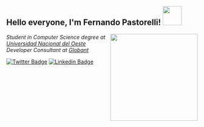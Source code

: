<h2> Hello everyone, I'm Fernando Pastorelli! <img src="https://media.giphy.com/media/2m1WUiwkhg0zVFlw7d/giphy.gif" width="50"></h2>
<img align='right' src="https://i.imgur.com/cFvUPwU.png" width="230">
<p><em>Student in Computer Science degree at <a href="http://www.uno.edu.ar">Universidad Nacional del Oeste</a></br>Developer Consultant at <a href="https://www.globant.com/">Globant</a>
</em></p>

[![Twitter Badge](https://img.shields.io/badge/-@Phosphorus_M-1ca0f1?style=flat-square&labelColor=1ca0f1&logo=twitter&logoColor=white&link=https://twitter.com/Phosphorus_M)](https://twitter.com/Phosphorus_M) 
[![Linkedin Badge](https://img.shields.io/badge/-Fernando_Pastorelli-blue?style=flat-square&logo=Linkedin&logoColor=white&link=https://www.linkedin.com/in/fernando-pastorelli/)](https://www.linkedin.com/in/fernando-pastorelli/)
